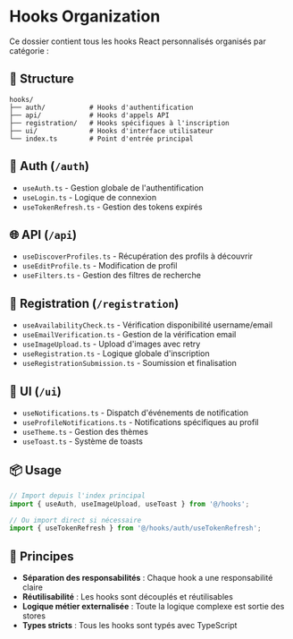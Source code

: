 # Hooks Organization

Ce dossier contient tous les hooks React personnalisés organisés par catégorie :

## 📁 Structure

```
hooks/
├── auth/           # Hooks d'authentification
├── api/            # Hooks d'appels API
├── registration/   # Hooks spécifiques à l'inscription
├── ui/             # Hooks d'interface utilisateur
└── index.ts        # Point d'entrée principal
```

## 🔐 Auth (`/auth`)
- `useAuth.ts` - Gestion globale de l'authentification
- `useLogin.ts` - Logique de connexion
- `useTokenRefresh.ts` - Gestion des tokens expirés

## 🌐 API (`/api`) 
- `useDiscoverProfiles.ts` - Récupération des profils à découvrir
- `useEditProfile.ts` - Modification de profil
- `useFilters.ts` - Gestion des filtres de recherche

## 📝 Registration (`/registration`)
- `useAvailabilityCheck.ts` - Vérification disponibilité username/email
- `useEmailVerification.ts` - Gestion de la vérification email
- `useImageUpload.ts` - Upload d'images avec retry
- `useRegistration.ts` - Logique globale d'inscription
- `useRegistrationSubmission.ts` - Soumission et finalisation

## 🎨 UI (`/ui`)
- `useNotifications.ts` - Dispatch d'événements de notification
- `useProfileNotifications.ts` - Notifications spécifiques au profil
- `useTheme.ts` - Gestion des thèmes
- `useToast.ts` - Système de toasts

## 📦 Usage

```typescript
// Import depuis l'index principal
import { useAuth, useImageUpload, useToast } from '@/hooks';

// Ou import direct si nécessaire
import { useTokenRefresh } from '@/hooks/auth/useTokenRefresh';
```

## 🎯 Principes

- **Séparation des responsabilités** : Chaque hook a une responsabilité claire
- **Réutilisabilité** : Les hooks sont découplés et réutilisables
- **Logique métier externalisée** : Toute la logique complexe est sortie des stores
- **Types stricts** : Tous les hooks sont typés avec TypeScript